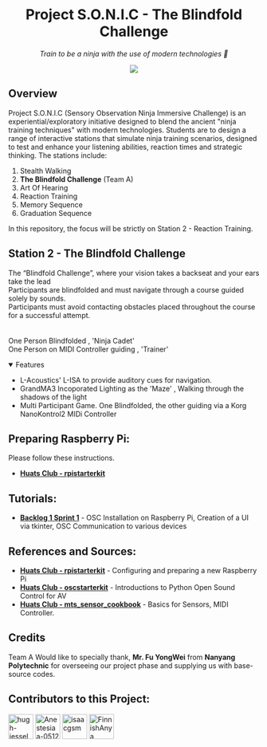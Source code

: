<h1 align="center">
  Project S.O.N.I.C - The Blindfold Challenge
</h1>

<p align="center">
  <i align="center">Train to be a ninja with the use of modern technologies 🥷</i>
</p>

<p align="center">
  <a href="https://github.com/tl0wh/EGL314_Team-A_Project-Repository/commits/main"><img src="https://img.shields.io/github/last-commit/tl0wh/EGL314_Team-A_Project-Repository.svg?style=for-the-badge"/></a>
</p>

## Overview
Project S.O.N.I.C (Sensory Observation Ninja Immersive Challenge) is an experiential/exploratory initiative designed to blend the ancient "ninja training techniques" with modern technologies. Students are to design a range of interactive stations that simulate ninja training scenarios, designed to test and enhance your listening abilities, reaction times and strategic thinking. The stations include:
1. Stealth Walking
2. **The Blindfold Challenge** (Team A)
3. Art Of Hearing
4. Reaction Training
5. Memory Sequence
6. Graduation Sequence
<p>
  In this repository, the focus will be strictly on Station 2 - Reaction Training.
</p>

## Station 2 - The Blindfold Challenge
The “Blindfold Challenge”, where your vision takes a 
backseat and your ears take the lead<br>
Participants are blindfolded and must navigate 
through a course guided solely by sounds.<br>
Participants must avoid contacting obstacles 
placed throughout the course for a successful 
attempt.<br>
<br>
<br>
One Person  Blindfolded , 'Ninja Cadet'<br>
One Person on MIDI Controller guiding  , 'Trainer'<br>


<details open>
<summary>
  Features
</summary>
<ul>
  <li>L-Acoustics' L-ISA to provide auditory cues for navigation.</li>
  <li>GrandMA3 Incoporated Lighting as the 'Maze' , Walking through the shadows of the light</li>
  <li>Multi Participant Game. One Blindfolded, the other guiding via a Korg NanoKontrol2 MIDi Controller</li>
</ul>
</details>

## Preparing Raspberry Pi:
Please follow these instructions.
- **[Huats Club - rpistarterkit](https://github.com/huats-club/rpistarterkit)**

## Tutorials:
- **[Backlog 1 Sprint 1](./Backlog%201%20Sprint%201/Backlog1Sprint1.md)** - OSC Installation on Raspberry Pi, Creation of a UI via tkinter, OSC Communication to various devices





## References and Sources:
- **[Huats Club - rpistarterkit](https://github.com/huats-club/rpistarterkit)** - Configuring and preparing a new Raspberry Pi
- **[Huats Club - oscstarterkit](https://github.com/huats-club/oscstarterkit)** - Introductions to Python Open Sound Control for AV
- **[Huats Club - mts_sensor_cookbook](https://github.com/huats-club/mts_sensor_cookbook)** - Basics for Sensors, MIDI Controller.

## Credits
Team A Would like to specially thank, **Mr. Fu YongWei** from **Nanyang Polytechnic** for overseeing our project phase and supplying us with base-source codes.

## Contributors to this Project:
[//]: contributor-faces
<a href="https://github.com/tl0wh"><img src="https://avatars.githubusercontent.com/u/169418560?v=4" title="hugh-jessel" width="50" height="50"></a>
<a href="https://github.com/AhSohs"><img src="https://avatars.githubusercontent.com/u/167286697?v=4" title="Anestesiaa-0512" width="50" height="50"></a>
<a href="https://github.com/srylqwerty"><img src="https://avatars.githubusercontent.com/u/167286875?v=4" title="isaacgsm" width="50" height="50"></a>
<a href="https://github.com/dariensiew"><img src="https://avatars.githubusercontent.com/u/167286885?v=4" title="FinnishAnya" width="50" height="50"></a>
